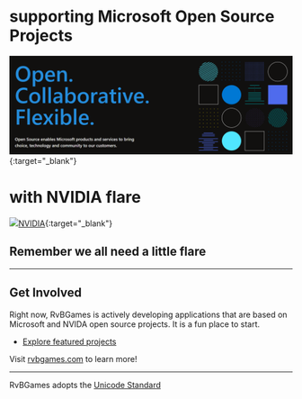 # supporting Microsoft Open Source Projects
[![](https://github.com/rvbgames/.github/blob/main/images/open-at-microsoft.png)](https://opensource.microsoft.com/){:target="_blank"}
# with NVIDIA flare
[![](https://github.com/rvbgames/.github/blob/main/images/A.png)NVIDIA](https://www.nvidia.com){:target="_blank"}

## Remember we all need a little flare

---

## Get Involved

Right now, RvBGames is actively developing applications that are based on Microsoft and NVIDA open source projects. It is a fun place to start.

* [Explore featured projects](https://github.com.rvbgames)

Visit [rvbgames.com](https://www.rvbgames.com) to learn more!

----

RvBGames adopts the [Unicode Standard](https://www.unicode.org/standard/standard.html)
